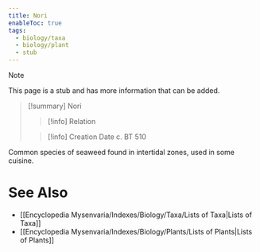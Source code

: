 ```yaml
---
title: Nori
enableToc: true
tags:
  - biology/taxa
  - biology/plant
  - stub
---
```


> [!note]
> This page is a stub and has more information that can be added.

> [!summary] Nori
> > [!info] Relation
>
> > [!info] Creation Date
> > c. BT 510

Common species of seaweed found in intertidal zones, used in some cuisine.

# See Also
- [[Encyclopedia Mysenvaria/Indexes/Biology/Taxa/Lists of Taxa|Lists of Taxa]]
- [[Encyclopedia Mysenvaria/Indexes/Biology/Plants/Lists of Plants|Lists of Plants]]
